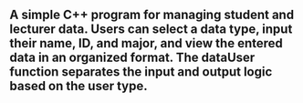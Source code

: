 <h2>A simple C++ program for managing student and lecturer data. Users can select a data type, input their name, ID, and major, and view the entered data in an organized format. The dataUser function separates the input and output logic based on the user type. </h2>
